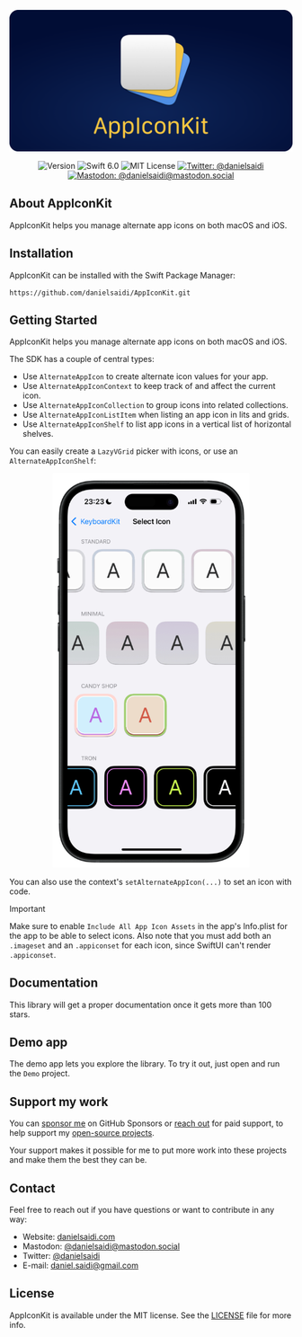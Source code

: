 <p align="center">
    <img src ="Resources/Logo_Rounded.png" alt="AppIconKit Logo" title="AppIconKit" />
</p>

<p align="center">
    <img src="https://img.shields.io/github/v/release/danielsaidi/AppIconKit?color=%2300550&sort=semver" alt="Version" title="Version" />
    <img src="https://img.shields.io/badge/swift-6.0-orange.svg" alt="Swift 6.0" />
    <img src="https://img.shields.io/github/license/danielsaidi/AppIconKit" alt="MIT License" title="MIT License" />
    <a href="https://twitter.com/danielsaidi"><img src="https://img.shields.io/twitter/url?label=Twitter&style=social&url=https%3A%2F%2Ftwitter.com%2Fdanielsaidi" alt="Twitter: @danielsaidi" title="Twitter: @danielsaidi" /></a>
    <a href="https://mastodon.social/@danielsaidi"><img src="https://img.shields.io/mastodon/follow/000253346?label=mastodon&style=social" alt="Mastodon: @danielsaidi@mastodon.social" title="Mastodon: @danielsaidi@mastodon.social" /></a>
</p>


## About AppIconKit

AppIconKit helps you manage alternate app icons on both macOS and iOS.



## Installation

AppIconKit can be installed with the Swift Package Manager:

```
https://github.com/danielsaidi/AppIconKit.git
```



## Getting Started

AppIconKit helps you manage alternate app icons on both macOS and iOS.

The SDK has a couple of central types:

* Use `AlternateAppIcon` to create alternate icon values for your app.
* Use `AlternateAppIconContext` to keep track of and affect the current icon. 
* Use `AlternateAppIconCollection` to group icons into related collections.
* Use `AlternateAppIconListItem` when listing an app icon in lits and grids.
* Use `AlternateAppIconShelf` to list app icons in a vertical list of horizontal shelves.

You can easily create a `LazyVGrid` picker with icons, or use an `AlternateAppIconShelf`:

<p align="center">
    <img src="/Resources/device.png" alt="Screenshot" width=350 />
</p>

You can also use the context's `setAlternateAppIcon(...)` to set an icon with code.

> [!IMPORTANT]  
> Make sure to enable `Include All App Icon Assets` in the app's Info.plist for the app to be able to select icons. Also note that you must add both an `.imageset` and an `.appiconset` for each icon, since SwiftUI can't render `.appiconset`.   



## Documentation

This library will get a proper documentation once it gets more than 100 stars. 



## Demo app

The demo app lets you explore the library. To try it out, just open and run the `Demo` project.



## Support my work 

You can [sponsor me][Sponsors] on GitHub Sponsors or [reach out][Email] for paid support, to help support my [open-source projects][OpenSource].

Your support makes it possible for me to put more work into these projects and make them the best they can be.



## Contact

Feel free to reach out if you have questions or want to contribute in any way:

* Website: [danielsaidi.com][Website]
* Mastodon: [@danielsaidi@mastodon.social][Mastodon]
* Twitter: [@danielsaidi][Twitter]
* E-mail: [daniel.saidi@gmail.com][Email]



## License

AppIconKit is available under the MIT license. See the [LICENSE][License] file for more info.



[Email]: mailto:daniel.saidi@gmail.com

[Website]: https://danielsaidi.com
[GitHub]: https://github.com/danielsaidi
[Twitter]: https://twitter.com/danielsaidi
[Mastodon]: https://mastodon.social/@danielsaidi
[OpenSource]: https://danielsaidi.com/opensource
[Sponsors]: https://github.com/sponsors/danielsaidi

[Documentation]: https://danielsaidi.github.io/AppIconKit
[Getting-Started]: https://danielsaidi.github.io/AppIconKit/documentation/appiconkit/getting-started

[License]: https://github.com/danielsaidi/AppIconKit/blob/master/LICENSE
